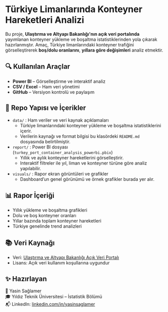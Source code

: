 # Türkiye Limanlarında Konteyner Hareketleri Analizi

Bu proje, **Ulaştırma ve Altyapı Bakanlığı'nın açık veri portalında** yayımlanan konteyner yükleme ve boşaltma istatistiklerinden yola çıkarak hazırlanmıştır. Amaç, Türkiye limanlarındaki konteyner trafiğini görselleştirerek **boş/dolu oranlarını**, **yıllara göre değişimleri** analiz etmektir.

## 🔍 Kullanılan Araçlar
- **Power BI** – Görselleştirme ve interaktif analiz
- **CSV / Excel** – Ham veri yönetimi
- **GitHub** – Versiyon kontrolü ve paylaşım

## 📁 Repo Yapısı ve İçerikler
- `data/` : Ham veriler ve veri kaynak açıklamaları  
  - Türkiye limanlarındaki konteyner yükleme ve boşaltma istatistiklerini içerir.  
  - Verilerin kaynağı ve format bilgisi bu klasördeki `README.md` dosyasında belirtilmiştir.
- `report/` : Power BI dosyası (`turkey_port_container_analysis_powerbi.pbix`)  
  - Yıllık ve aylık konteyner hareketlerini görselleştirir.  
  - Interaktif filtreler ile yıl, liman ve konteyner türüne göre analiz yapılabilir.
- `visuals/` : Rapor ekran görüntüleri ve grafikler  
  - Dashboard’un genel görünümü ve örnek grafikler burada yer alır.  

## 📊 Rapor İçeriği
- Yıllık yükleme ve boşaltma grafikleri  
- Dolu ve boş konteyner oranları  
- Yıllar bazında toplam konteyner hareketleri  
- Türkiye genelinde trend analizleri  

## 📚 Veri Kaynağı
- Veri: [Ulaştırma ve Altyapı Bakanlığı Açık Veri Portalı](https://data.uab.gov.tr/)  
- Lisans: Açık veri kullanım koşullarına uygundur

## ✨ Hazırlayan
📍 Yasin Sağlamer  
🎓 Yıldız Teknik Üniversitesi – İstatistik Bölümü  
📬 LinkedIn: [linkedin.com/in/yasinsaglamer](https://linkedin.com/in/yasinsaglamer)
